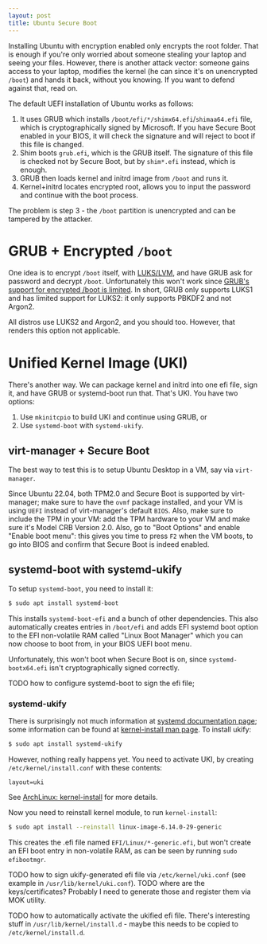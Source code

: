 ```yaml
---
layout: post
title: Ubuntu Secure Boot
---
```


Installing Ubuntu with encryption enabled only encrypts the root folder. That is enough
if you're only worried about someone stealing your laptop and seeing your files.
However, there is another attack vector: someone gains access to your laptop, modifies
the kernel (he can since it's on unencrypted `/boot`) and hands it back, without you knowing.
If you want to defend against that, read on.

The default UEFI installation of Ubuntu works as follows:

1. It uses GRUB which installs `/boot/efi/*/shimx64.efi`/`shimaa64.efi` file, which is cryptographically signed by Microsoft.
   If you have Secure Boot enabled in your BIOS, it will check the signature and will reject to boot if this file is changed.
2. Shim boots `grub.efi`, which is the GRUB itself. The signature of this file is checked not by Secure Boot, but by `shim*.efi` instead, which is enough.
3. GRUB then loads kernel and initrd image from `/boot` and runs it.
4. Kernel+initrd locates encrypted root, allows you to input the password and continue with the boot process.

The problem is step 3 - the `/boot` partition is unencrypted and can be tampered by the attacker.

# GRUB + Encrypted `/boot`

One idea is to encrypt `/boot` itself, with [LUKS/LVM](../luks-lvm-boot/), and have GRUB ask for password
and decrypt `/boot`. Unfortunately this won't work since
[GRUB's support for encrypted /boot is limited](https://wiki.archlinux.org/title/GRUB#Encrypted_/boot).
In short, GRUB only supports LUKS1 and has limited support for LUKS2: it only supports PBKDF2
and not Argon2.

All distros use LUKS2 and Argon2, and you should too. However, that renders this option not applicable.

# Unified Kernel Image (UKI)

There's another way. We can package kernel and initrd into one efi file, sign it,
and have GRUB or systemd-boot run that. That's UKI. You have two options:

1. Use `mkinitcpio` to build UKI and continue using GRUB, or
2. Use `systemd-boot` with `systemd-ukify`.

## virt-manager + Secure Boot

The best way to test this is to setup Ubuntu Desktop in a VM, say via `virt-manager`.

Since Ubuntu 22.04, both TPM2.0 and Secure Boot is supported by virt-manager; make sure to have the `ovmf` package installed, and your VM
is using `UEFI` instead of virt-manager's default `BIOS`. Also, make sure to include the TPM in your VM:
add the TPM hardware to your VM and make sure it's Model CRB Version 2.0. Also, go to "Boot Options"
and enable "Enable boot menu": this gives you time to press `F2` when the VM boots,
to go into BIOS and confirm that Secure Boot is indeed enabled.

## systemd-boot with systemd-ukify

To setup `systemd-boot`, you need to install it:
```bash
$ sudo apt install systemd-boot
```

This installs `systemd-boot-efi` and a bunch of other dependencies. This also
automatically creates entries in `/boot/efi` and adds EFI systemd boot option to
the EFI non-volatile RAM called "Linux Boot Manager" which you can now choose
to boot from, in your BIOS UEFI boot menu.

Unfortunately, this won't boot when Secure Boot is on, since `systemd-bootx64.efi` isn't
cryptographically signed correctly.

TODO how to configure systemd-boot to sign the efi file; 

### systemd-ukify

There is surprisingly not much information at [systemd documentation page](https://systemd.io/AUTOMATIC_BOOT_ASSESSMENT/);
some information can be found at [kernel-install man page](https://www.freedesktop.org/software/systemd/man/latest/kernel-install.html).
To install ukify:

```bash
$ sudo apt install systemd-ukify
```
However, nothing really happens yet. You need to activate UKI, by creating `/etc/kernel/install.conf` with these contents:
```
layout=uki
```
See [ArchLinux: kernel-install](https://wiki.archlinux.org/title/Unified_kernel_image#kernel-install) for more details.

Now you need to reinstall kernel module, to run `kernel-install`:
```bash
$ sudo apt install --reinstall linux-image-6.14.0-29-generic
```
This creates the .efi file named `EFI/Linux/*-generic.efi`, but won't create an EFI boot entry in non-volatile RAM,
as can be seen by running `sudo efibootmgr`.

TODO how to sign ukify-generated efi file via `/etc/kernel/uki.conf` (see example in `/usr/lib/kernel/uki.conf`).
TODO where are the keys/certificates? Probably I need to generate those and register them via MOK utility.

TODO how to automatically activate the ukified efi file. There's interesting stuff in `/usr/lib/kernel/install.d` - maybe this needs to be copied to `/etc/kernel/install.d`.

